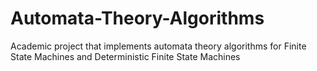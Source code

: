 # Automata-Theory-Algorithms
Academic project that implements automata theory algorithms for Finite State Machines and Deterministic Finite State Machines

